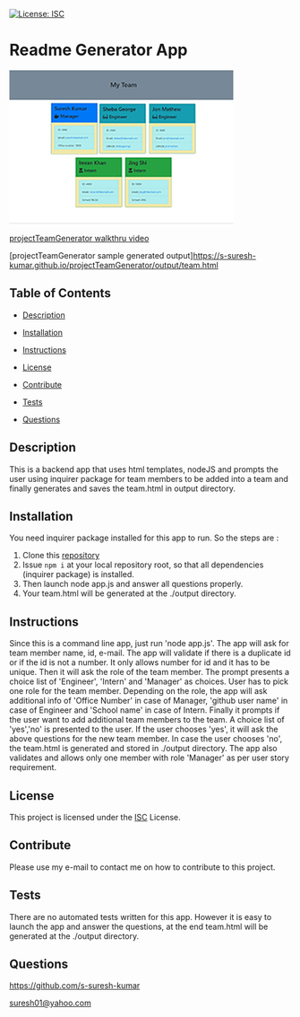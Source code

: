 [![License: ISC](https://img.shields.io/badge/License-ISC-blue.svg)](https://opensource.org/licenses/ISC)

# Readme Generator App

[![Thumbnail](assets/images/projectTeamGenerator-thumb.JPG)](https://github.com/s-suresh-kumar/projectTeamGenerator)

[projectTeamGenerator walkthru video](https://drive.google.com/file/d/1nPlVIOv2-6reW6Xy9XvoDHafyBFrlbt6/view?usp=sharing)

 [projectTeamGenerator sample generated output]https://s-suresh-kumar.github.io/projectTeamGenerator/output/team.html

## Table of Contents

- [Description](#Description)

- [Installation](#Installation)

- [Instructions](#Instructions)

- [License](#License)

- [Contribute](#Contribute)

- [Tests](#Tests)

- [Questions](#Questions)

## Description

This is a backend app that uses html templates, nodeJS and prompts the user using inquirer package for team members to be added into a team and finally generates and saves the team.html in output directory. 

## Installation

You need inquirer package installed for this app to run. So the steps are :

1. Clone this [repository](https://github.com/s-suresh-kumar/projectTeamGenerator)
2. Issue `npm i` at your local repository root, so that all dependencies (inquirer package) is installed.
3. Then launch node app.js and answer all questions properly.
4. Your team.html will be generated at the ./output directory.

## Instructions

Since this is a command line app, just run 'node app.js'. The app will ask for team member name, id, e-mail.  The app will validate if there is a duplicate id or if the id is not a number.  It only allows number for id and it has to be unique. Then it will ask the role of the team member. The prompt presents a choice list of 'Engineer', 'Intern' and 'Manager' as choices. User has to pick one role for the team member. Depending on the role, the app will ask additional info of 'Office Number' in case of Manager, 'github user name' in case of Engineer and 'School name' in case of Intern. Finally it prompts if the user want to add additional team members to the team.  A choice list of 'yes','no' is presented to the user. If the user chooses 'yes', it will ask the above questions for the new team member. In case the user chooses 'no', the team.html is generated and stored in ./output directory.
The app also validates and allows only one member with role 'Manager' as per user story requirement.

## License

This project is licensed under the [ISC](https://opensource.org/licenses/ISC) License.

## Contribute

Please use my e-mail to contact me on how to contribute to this project.

## Tests

There are no automated tests written for this app. However it is easy to launch the app and answer the questions, at the end team.html will be generated at the ./output directory.

## Questions

https://github.com/s-suresh-kumar

suresh01@yahoo.com

